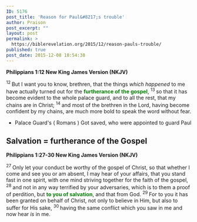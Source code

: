 ```yaml
---
ID: 5176
post_title: 'Reason for Paul&#8217;s trouble'
author: Praison
post_excerpt: ""
layout: post
permalink: >
  https://biblerevelation.org/2015/12/reason-pauls-trouble/
published: true
post_date: 2015-12-08 18:54:38
---
```

<strong><span class="passage-display-bcv">Philippians 1:12
</span><span class="passage-display-version">New King James Version (NKJV)</span></strong>

<span class="text Phil-1-12"><sup class="versenum">12 </sup>But I want you to know, brethren, that the things <i>which happened</i> to me have actually turned out for the <span style="color: #008000;"><strong>furtherance of the gospel</strong></span>, <span id="en-NKJV-29375" class="text Phil-1-13"><sup class="versenum">13 </sup>so that it has become evident to the whole palace guard, and to all the rest, that my chains are in Christ; </span><span id="en-NKJV-29376" class="text Phil-1-14"><sup class="versenum">14 </sup>and most of the brethren in the Lord, having become confident by my chains, are much more bold to speak the word without fear.</span></span>
<ul>
	<li>Palace Guard's ( Romans ) Got saved, who were appointed to guard Paul</li>
</ul>
<h2><strong>Salvation = furtherance of the Gospel</strong></h2>
<strong><span class="passage-display-bcv">Philippians 1:27-30
</span><span class="passage-display-version">New King James Version (NKJV)</span></strong>

<span class="text Phil-1-27"><sup class="versenum">27 </sup>Only let your conduct be worthy of the gospel of Christ, so that whether I come and see you or am absent, I may hear of your affairs, that you stand fast in one spirit, with one mind striving together for the faith of the gospel, </span><span id="en-NKJV-29390" class="text Phil-1-28"><sup class="versenum">28 </sup>and not in any way terrified by your adversaries, which is to them a proof of perdition, but <span style="color: #008000;"><strong>to you of salvation</strong></span>, and that from God. </span><span id="en-NKJV-29391" class="text Phil-1-29"><sup class="versenum">29 </sup>For to you it has been granted on behalf of Christ, not only to believe in Him, but also to suffer for His sake, </span><span id="en-NKJV-29392" class="text Phil-1-30"><sup class="versenum">30 </sup>having the same conflict which you saw in me and now hear <i>is</i> in me.</span>